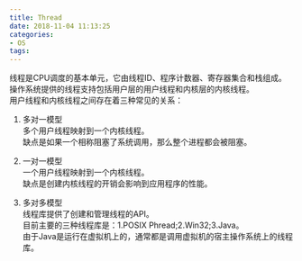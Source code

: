 ```yaml
---
title: Thread
date: 2018-11-04 11:13:25
categories:
- OS
tags:
---
```


线程是CPU调度的基本单元，它由线程ID、程序计数器、寄存器集合和栈组成。  
操作系统提供的线程支持包括用户层的用户线程和内核层的内核线程。  
用户线程和内核线程之间存在着三种常见的关系：  

1. 多对一模型  
多个用户线程映射到一个内核线程。  
缺点是如果一个相称阻塞了系统调用，那么整个进程都会被阻塞。  

2. 一对一模型  
一个用户线程映射到一个内核线程。  
缺点是创建内核线程的开销会影响到应用程序的性能。  

3. 多对多模型  
线程库提供了创建和管理线程的API。  
目前主要的三种线程库是：1.POSIX Phread;2.Win32;3.Java。  
由于Java是运行在虚拟机上的，通常都是调用虚拟机的宿主操作系统上的线程库。  